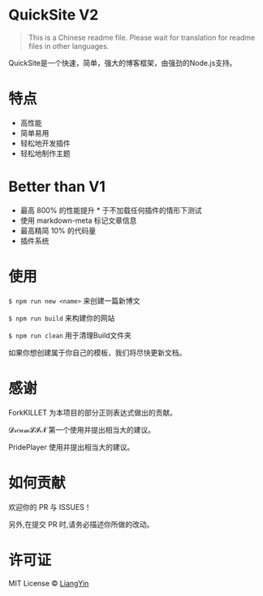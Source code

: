 # QuickSite V2
> This is a Chinese readme file. Please wait for translation for readme files in other languages.

QuickSite是一个快速，简单，强大的博客框架，由强劲的Node.js支持。

# 特点
- 高性能
- 简单易用
- 轻松地开发插件
- 轻松地制作主题

# Better than V1
- 最高 800% 的性能提升 * 于不加载任何插件的情形下测试
- 使用 markdown-meta 标记文章信息
- 最高精简 10% 的代码量
- 插件系统

# 使用
`$ npm run new <name>` 来创建一篇新博文

`$ npm run build` 来构建你的网站

`$ npm run clean` 用于清理Build文件夹

如果你想创建属于你自己的模板，我们将尽快更新文档。

# 感谢

ForkKILLET 为本项目的部分正则表达式做出的贡献。

𝓓𝓇𝑒𝒶𝓂𝓛𝓘𝓝 第一个使用并提出相当大的建议。

PridePlayer 使用并提出相当大的建议。

# 如何贡献
欢迎你的 PR 与 ISSUES！

另外,在提交 PR 时,请务必描述你所做的改动。

# 许可证
MIT License © [LiangYin](https://github.com/LiangYin233)
